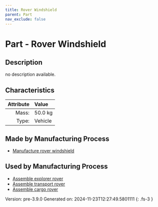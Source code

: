 ```yaml
---
title: Rover Windshield
parent: Part
nav_exclude: false
---
```

# Part - Rover Windshield

## Description
no description available.

## Characteristics

| Attribute      | Value |
|--------:|:------|
|Mass:|50.0 kg|
|Type:|Vehicle|

## Made by Manufacturing Process

- [Manufacture rover windshield](../process/manufacture-rover-windshield.html)

## Used by Manufacturing Process

- [Assemble explorer rover](../process/assemble-explorer-rover.html)
- [Assemble transport rover](../process/assemble-transport-rover.html)
- [Assemble cargo rover](../process/assemble-cargo-rover.html)


Version: pre-3.9.0 Generated on: 2024-11-23T12:27:49.5801111
{: .fs-3 }


